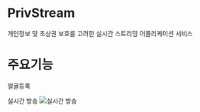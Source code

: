 # PrivStream
개인정보 및 초상권 보호를 고려한 실시간 스트리밍 어플리케이션 서비스


# 주요기능
얼굴등록

실시간 방송
![실시간 방송](https://github.com/user-attachments/assets/89385d12-6b22-444f-9b52-6d345d87c2d2)
